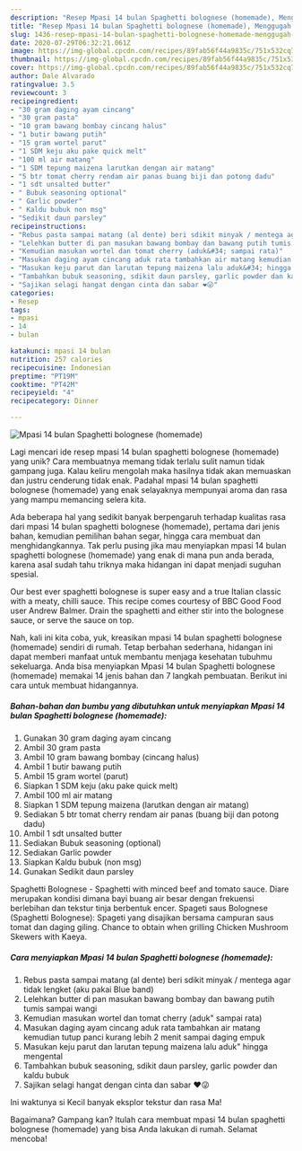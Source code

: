 ```yaml
---
description: "Resep Mpasi 14 bulan Spaghetti bolognese (homemade), Menggugah Selera"
title: "Resep Mpasi 14 bulan Spaghetti bolognese (homemade), Menggugah Selera"
slug: 1436-resep-mpasi-14-bulan-spaghetti-bolognese-homemade-menggugah-selera
date: 2020-07-29T06:32:21.061Z
image: https://img-global.cpcdn.com/recipes/89fab56f44a9835c/751x532cq70/mpasi-14-bulan-spaghetti-bolognese-homemade-foto-resep-utama.jpg
thumbnail: https://img-global.cpcdn.com/recipes/89fab56f44a9835c/751x532cq70/mpasi-14-bulan-spaghetti-bolognese-homemade-foto-resep-utama.jpg
cover: https://img-global.cpcdn.com/recipes/89fab56f44a9835c/751x532cq70/mpasi-14-bulan-spaghetti-bolognese-homemade-foto-resep-utama.jpg
author: Dale Alvarado
ratingvalue: 3.5
reviewcount: 3
recipeingredient:
- "30 gram daging ayam cincang"
- "30 gram pasta"
- "10 gram bawang bombay cincang halus"
- "1 butir bawang putih"
- "15 gram wortel parut"
- "1 SDM keju aku pake quick melt"
- "100 ml air matang"
- "1 SDM tepung maizena larutkan dengan air matang"
- "5 btr tomat cherry rendam air panas buang biji dan potong dadu"
- "1 sdt unsalted butter"
- " Bubuk seasoning optional"
- " Garlic powder"
- " Kaldu bubuk non msg"
- "Sedikit daun parsley"
recipeinstructions:
- "Rebus pasta sampai matang (al dente) beri sdikit minyak / mentega agar tidak lengket (aku pakai Blue band)"
- "Lelehkan butter di pan masukan bawang bombay dan bawang putih tumis sampai wangi"
- "Kemudian masukan wortel dan tomat cherry (aduk&#34; sampai rata)"
- "Masukan daging ayam cincang aduk rata tambahkan air matang kemudian tutup panci kurang lebih 2 menit sampai daging empuk"
- "Masukan keju parut dan larutan tepung maizena lalu aduk&#34; hingga mengental"
- "Tambahkan bubuk seasoning, sdikit daun parsley, garlic powder dan kaldu bubuk"
- "Sajikan selagi hangat dengan cinta dan sabar ❤️😜"
categories:
- Resep
tags:
- mpasi
- 14
- bulan

katakunci: mpasi 14 bulan 
nutrition: 257 calories
recipecuisine: Indonesian
preptime: "PT19M"
cooktime: "PT42M"
recipeyield: "4"
recipecategory: Dinner

---
```



![Mpasi 14 bulan Spaghetti bolognese (homemade)](https://img-global.cpcdn.com/recipes/89fab56f44a9835c/751x532cq70/mpasi-14-bulan-spaghetti-bolognese-homemade-foto-resep-utama.jpg)

Lagi mencari ide resep mpasi 14 bulan spaghetti bolognese (homemade) yang unik? Cara membuatnya memang tidak terlalu sulit namun tidak gampang juga. Kalau keliru mengolah maka hasilnya tidak akan memuaskan dan justru cenderung tidak enak. Padahal mpasi 14 bulan spaghetti bolognese (homemade) yang enak selayaknya mempunyai aroma dan rasa yang mampu memancing selera kita.

Ada beberapa hal yang sedikit banyak berpengaruh terhadap kualitas rasa dari mpasi 14 bulan spaghetti bolognese (homemade), pertama dari jenis bahan, kemudian pemilihan bahan segar, hingga cara membuat dan menghidangkannya. Tak perlu pusing jika mau menyiapkan mpasi 14 bulan spaghetti bolognese (homemade) yang enak di mana pun anda berada, karena asal sudah tahu triknya maka hidangan ini dapat menjadi suguhan spesial.

Our best ever spaghetti bolognese is super easy and a true Italian classic with a meaty, chilli sauce. This recipe comes courtesy of BBC Good Food user Andrew Balmer. Drain the spaghetti and either stir into the bolognese sauce, or serve the sauce on top.


Nah, kali ini kita coba, yuk, kreasikan mpasi 14 bulan spaghetti bolognese (homemade) sendiri di rumah. Tetap berbahan sederhana, hidangan ini dapat memberi manfaat untuk membantu menjaga kesehatan tubuhmu sekeluarga. Anda bisa menyiapkan Mpasi 14 bulan Spaghetti bolognese (homemade) memakai 14 jenis bahan dan 7 langkah pembuatan. Berikut ini cara untuk membuat hidangannya.

<!--inarticleads1-->

##### Bahan-bahan dan bumbu yang dibutuhkan untuk menyiapkan Mpasi 14 bulan Spaghetti bolognese (homemade):

1. Gunakan 30 gram daging ayam cincang
1. Ambil 30 gram pasta
1. Ambil 10 gram bawang bombay (cincang halus)
1. Ambil 1 butir bawang putih
1. Ambil 15 gram wortel (parut)
1. Siapkan 1 SDM keju (aku pake quick melt)
1. Ambil 100 ml air matang
1. Siapkan 1 SDM tepung maizena (larutkan dengan air matang)
1. Sediakan 5 btr tomat cherry rendam air panas (buang biji dan potong dadu)
1. Ambil 1 sdt unsalted butter
1. Sediakan  Bubuk seasoning (optional)
1. Sediakan  Garlic powder
1. Siapkan  Kaldu bubuk (non msg)
1. Gunakan Sedikit daun parsley


Spaghetti Bolognese - Spaghetti with minced beef and tomato sauce. Diare merupakan kondisi dimana bayi buang air besar dengan frekuensi berlebihan dan tekstur tinja berbentuk encer. Spageti saus Bolognese (Spaghetti Bolognese): Spageti yang disajikan bersama campuran saus tomat dan daging giling. Chance to obtain when grilling Chicken Mushroom Skewers with Kaeya. 

<!--inarticleads2-->

##### Cara menyiapkan Mpasi 14 bulan Spaghetti bolognese (homemade):

1. Rebus pasta sampai matang (al dente) beri sdikit minyak / mentega agar tidak lengket (aku pakai Blue band)
1. Lelehkan butter di pan masukan bawang bombay dan bawang putih tumis sampai wangi
1. Kemudian masukan wortel dan tomat cherry (aduk&#34; sampai rata)
1. Masukan daging ayam cincang aduk rata tambahkan air matang kemudian tutup panci kurang lebih 2 menit sampai daging empuk
1. Masukan keju parut dan larutan tepung maizena lalu aduk&#34; hingga mengental
1. Tambahkan bubuk seasoning, sdikit daun parsley, garlic powder dan kaldu bubuk
1. Sajikan selagi hangat dengan cinta dan sabar ❤️😜


Ini waktunya si Kecil banyak eksplor tekstur dan rasa Ma! 

Bagaimana? Gampang kan? Itulah cara membuat mpasi 14 bulan spaghetti bolognese (homemade) yang bisa Anda lakukan di rumah. Selamat mencoba!
